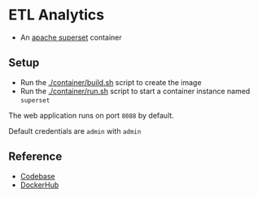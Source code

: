 # ETL Analytics

- An [apache superset](https://superset.apache.org/docs/intro) container

## Setup
- Run the [./container/build.sh](./container/build.sh) script to create the image
- Run the [./container/run.sh](./container/run.sh) script to start a container instance named `superset`

The web application runs on port `8088` by default.

Default credentials are `admin` with `admin`

## Reference
- [Codebase](https://github.com/apache/superset)
- [DockerHub](https://hub.docker.com/r/apache/superset)